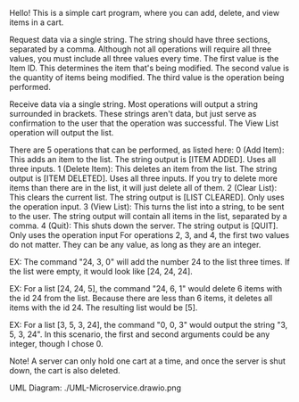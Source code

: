 Hello! This is a simple cart program, where you can add, delete, and view items in a cart.

Request data via a single string. The string should have three sections, separated by a comma. Although not all operations will require all three values, you must include all three values every time.
The first value is the Item ID. This determines the item that's being modified.
The second value is the quantity of items being modified.
The third value is the operation being performed.

Receive data via a single string. Most operations will output a string surrounded in brackets. These strings aren't data, but just serve as confirmation to the user that the operation was successful. The View List operation will output the list.

There are 5 operations that can be performed, as listed here:
0 (Add Item): This adds an item to the list. The string output is [ITEM ADDED]. Uses all three inputs.
1 (Delete Item): This deletes an item from the list. The string output is [ITEM DELETED]. Uses all three inputs. If you try to delete more items than there are in the list, it will just delete all of them.
2 (Clear List): This clears the current list. The string output is [LIST CLEARED]. Only uses the operation input.
3 (View List): This turns the list into a string, to be sent to the user. The string output will contain all items in the list, separated by a comma.
4 (Quit): This shuts down the server. The string output is [QUIT]. Only uses the operation input
For operations 2, 3, and 4, the first two values do not matter. They can be any value, as long as they are an integer.

EX: The command "24, 3, 0" will add the number 24 to the list three times. If the list were empty, it would look like [24, 24, 24].

EX: For a list [24, 24, 5], the command "24, 6, 1" would delete 6 items with the id 24 from the list. Because there are less than 6 items, it deletes all items with the id 24. The resulting list would be [5].

EX: For a list [3, 5, 3, 24], the command "0, 0, 3" would output the string "3, 5, 3, 24". In this scenario, the first and second arguments could be any integer, though I chose 0.

Note! A server can only hold one cart at a time, and once the server is shut down, the cart is also deleted.

UML Diagram:
./UML-Microservice.drawio.png